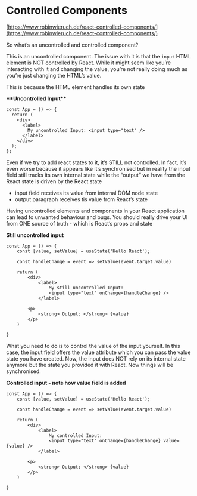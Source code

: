 # Controlled Components

[https://www.robinwieruch.de/react-controlled-components/](https://www.robinwieruch.de/react-controlled-components/)

So what’s an uncontrolled and controlled component?

This is an uncontrolled component. The issue with it is that the `input` HTML element is NOT controlled by React. While it might seem like you’re interacting with it and changing the value, you’re not really doing much as you’re just changing the HTML’s value.

This is because the HTML element handles its own state

**\*\***Uncontrolled Input**\*\***

```tsx
const App = () => {
  return (
    <div>
      <label>
        My uncontrolled Input: <input type="text" />
      </label>
    </div>
  );
};
```

Even if we try to add react states to it, it’s STILL not controlled. In fact, it’s even worse because it appears like it’s synchronised but in reality the input field still tracks its own internal state while the “output” we have from the React state is driven by the React state

- input field receives its value from internal DOM node state
- output paragraph receives tis value from React’s state

Having uncontrolled elements and components in your React application can lead to unwanted behaviour and bugs. You should really drive your UI from ONE source of truth - which is React’s props and state

**Still uncontrolled input**

```tsx
const App = () => {
	const [value, setValue] = useState('Hello React');

	const handleChange = event => setValue(event.target.value)

	return (
		<div>
			<label>
				My still uncontrolled Input:
				<input type="text" onChange={handleChange} />
			</label>

		<p>
			<strong> Output: </strong> {value}
		</p>
	)

}
```

What you need to do is to control the value of the input yourself. In this case, the input field offers the value attribute which you can pass the value state you have created. Now, the input does NOT rely on its internal state anymore but the state you provided it with React. Now things will be synchronised.

**Controlled input - note how value field is added**

```tsx
const App = () => {
	const [value, setValue] = useState('Hello React');

	const handleChange = event => setValue(event.target.value)

	return (
		<div>
			<label>
				My controlled Input:
				<input type="text" onChange={handleChange} value={value} />
			</label>

		<p>
			<strong> Output: </strong> {value}
		</p>
	)

}
```
